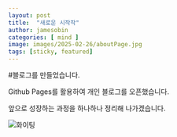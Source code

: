 ```yaml
---
layout: post
title:  "새로운 시작작"
author: jamesobin
categories: [ mind ]
image: images/2025-02-26/aboutPage.jpg
tags: [sticky, featured]
---
```


#블로그를 만들었습니다.

Github Pages를 활용하여 개인 블로그를 오픈했습니다.

앞으로 성장하는 과정을 하나하나 정리해 나가겠습니다.

![화이팅](images/2025-02-26/f.jpg)